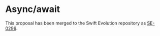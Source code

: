 # Async/await

This proposal has been merged to the Swift Evolution repository as [SE-0296](https://github.com/apple/swift-evolution/blob/main/proposals/0296-async-await.md).